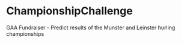 # ChampionshipChallenge
GAA Fundraiser - Predict results of the Munster and Leinster hurling championships
